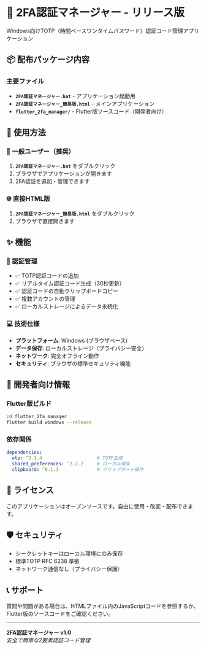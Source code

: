 # 🔐 2FA認証マネージャー - リリース版

Windows向けTOTP（時間ベースワンタイムパスワード）認証コード管理アプリケーション

## 📦 配布パッケージ内容

### 主要ファイル
- **`2FA認証マネージャー.bat`** - アプリケーション起動用
- **`2FA認証マネージャー_簡易版.html`** - メインアプリケーション
- **`flutter_2fa_manager/`** - Flutter版ソースコード（開発者向け）

## 🚀 使用方法

### 📱 一般ユーザー（推奨）
1. **`2FA認証マネージャー.bat`** をダブルクリック
2. ブラウザでアプリケーションが開きます
3. 2FA認証を追加・管理できます

### 🌐 直接HTML版
1. **`2FA認証マネージャー_簡易版.html`** をダブルクリック
2. ブラウザで直接開きます

## ✨ 機能

### 🔑 認証管理
- ✅ TOTP認証コードの追加
- ✅ リアルタイム認証コード生成（30秒更新）
- ✅ 認証コードの自動クリップボードコピー
- ✅ 複数アカウントの管理
- ✅ ローカルストレージによるデータ永続化

### 💻 技術仕様
- **プラットフォーム**: Windows (ブラウザベース)
- **データ保存**: ローカルストレージ（プライバシー安全）
- **ネットワーク**: 完全オフライン動作
- **セキュリティ**: ブラウザの標準セキュリティ機能

## 🔧 開発者向け情報

### Flutter版ビルド
```bash
cd flutter_2fa_manager
flutter build windows --release
```

### 依存関係
```yaml
dependencies:
  otp: ^3.1.4                    # TOTP生成
  shared_preferences: ^2.2.2     # ローカル保存
  clipboard: ^0.1.3              # クリップボード操作
```

## 📄 ライセンス

このアプリケーションはオープンソースです。自由に使用・改変・配布できます。

## 🛡️ セキュリティ

- シークレットキーはローカル環境にのみ保存
- 標準TOTP RFC 6238 準拠
- ネットワーク通信なし（プライバシー保護）

## 📞 サポート

質問や問題がある場合は、HTMLファイル内のJavaScriptコードを参照するか、
Flutter版のソースコードをご確認ください。

---
**2FA認証マネージャー v1.0**  
*安全で簡単な2要素認証コード管理*